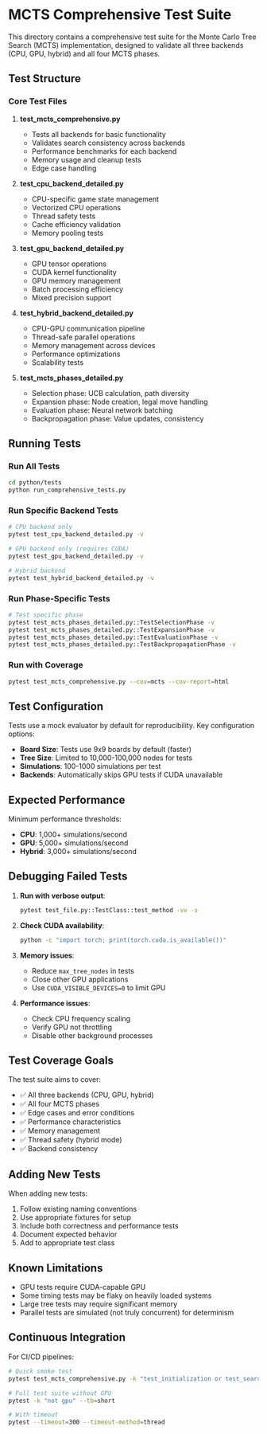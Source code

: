 # MCTS Comprehensive Test Suite

This directory contains a comprehensive test suite for the Monte Carlo Tree Search (MCTS) implementation, designed to validate all three backends (CPU, GPU, hybrid) and all four MCTS phases.

## Test Structure

### Core Test Files

1. **test_mcts_comprehensive.py**
   - Tests all backends for basic functionality
   - Validates search consistency across backends
   - Performance benchmarks for each backend
   - Memory usage and cleanup tests
   - Edge case handling

2. **test_cpu_backend_detailed.py**
   - CPU-specific game state management
   - Vectorized CPU operations
   - Thread safety tests
   - Cache efficiency validation
   - Memory pooling tests

3. **test_gpu_backend_detailed.py**
   - GPU tensor operations
   - CUDA kernel functionality
   - GPU memory management
   - Batch processing efficiency
   - Mixed precision support

4. **test_hybrid_backend_detailed.py**
   - CPU-GPU communication pipeline
   - Thread-safe parallel operations
   - Memory management across devices
   - Performance optimizations
   - Scalability tests

5. **test_mcts_phases_detailed.py**
   - Selection phase: UCB calculation, path diversity
   - Expansion phase: Node creation, legal move handling
   - Evaluation phase: Neural network batching
   - Backpropagation phase: Value updates, consistency

## Running Tests

### Run All Tests
```bash
cd python/tests
python run_comprehensive_tests.py
```

### Run Specific Backend Tests
```bash
# CPU backend only
pytest test_cpu_backend_detailed.py -v

# GPU backend only (requires CUDA)
pytest test_gpu_backend_detailed.py -v

# Hybrid backend
pytest test_hybrid_backend_detailed.py -v
```

### Run Phase-Specific Tests
```bash
# Test specific phase
pytest test_mcts_phases_detailed.py::TestSelectionPhase -v
pytest test_mcts_phases_detailed.py::TestExpansionPhase -v
pytest test_mcts_phases_detailed.py::TestEvaluationPhase -v
pytest test_mcts_phases_detailed.py::TestBackpropagationPhase -v
```

### Run with Coverage
```bash
pytest test_mcts_comprehensive.py --cov=mcts --cov-report=html
```

## Test Configuration

Tests use a mock evaluator by default for reproducibility. Key configuration options:

- **Board Size**: Tests use 9x9 boards by default (faster)
- **Tree Size**: Limited to 10,000-100,000 nodes for tests
- **Simulations**: 100-1000 simulations per test
- **Backends**: Automatically skips GPU tests if CUDA unavailable

## Expected Performance

Minimum performance thresholds:
- **CPU**: 1,000+ simulations/second
- **GPU**: 5,000+ simulations/second  
- **Hybrid**: 3,000+ simulations/second

## Debugging Failed Tests

1. **Run with verbose output**:
   ```bash
   pytest test_file.py::TestClass::test_method -vv -s
   ```

2. **Check CUDA availability**:
   ```bash
   python -c "import torch; print(torch.cuda.is_available())"
   ```

3. **Memory issues**:
   - Reduce `max_tree_nodes` in tests
   - Close other GPU applications
   - Use `CUDA_VISIBLE_DEVICES=0` to limit GPU

4. **Performance issues**:
   - Check CPU frequency scaling
   - Verify GPU not throttling
   - Disable other background processes

## Test Coverage Goals

The test suite aims to cover:
- ✅ All three backends (CPU, GPU, hybrid)
- ✅ All four MCTS phases
- ✅ Edge cases and error conditions
- ✅ Performance characteristics
- ✅ Memory management
- ✅ Thread safety (hybrid mode)
- ✅ Backend consistency

## Adding New Tests

When adding new tests:
1. Follow existing naming conventions
2. Use appropriate fixtures for setup
3. Include both correctness and performance tests
4. Document expected behavior
5. Add to appropriate test class

## Known Limitations

- GPU tests require CUDA-capable GPU
- Some timing tests may be flaky on heavily loaded systems
- Large tree tests may require significant memory
- Parallel tests are simulated (not truly concurrent) for determinism

## Continuous Integration

For CI/CD pipelines:
```bash
# Quick smoke test
pytest test_mcts_comprehensive.py -k "test_initialization or test_search_basic" --tb=short

# Full test suite without GPU
pytest -k "not gpu" --tb=short

# With timeout
pytest --timeout=300 --timeout-method=thread
```